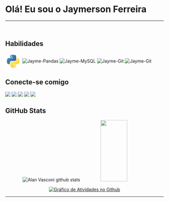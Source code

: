 
# Olá! Eu sou o Jaymerson Ferreira

---

<div style="display: inline_block"><br>
  
## Habilidades
<!--   https://devicon.dev/ -->
  <img align="center" alt="Jayme-Python" height="50" width="50" src="https://raw.githubusercontent.com/devicons/devicon/master/icons/python/python-original.svg" target="_blank" />
  <img align="center" alt="Jayme-Pandas" height="50" width="50" src="https://cdn.jsdelivr.net/gh/devicons/devicon/icons/pandas/pandas-original.svg" target="_blank"/>
  <img align="center" alt="Jayme-MySQL" height="50" width="50" src="https://cdn.jsdelivr.net/gh/devicons/devicon/icons/mysql/mysql-original.svg" target="_blank"/> 
  <img align="center" alt="Jayme-Git" height="50" width="50" src="https://cdn.jsdelivr.net/gh/devicons/devicon/icons/git/git-original.svg" target="_blank"/>
  <img align="center" alt="Jayme-Git" height="50" width="50" src="https://cdn.jsdelivr.net/gh/devicons/devicon/icons/github/github-original.svg" target="_blank"/>

<!--  <img align="center" alt="Jayme-Linux" height="50" width="50" src="https://cdn.jsdelivr.net/gh/devicons/devicon/icons/linux/linux-original.svg" target="_blank"/>  -->
<!--  <img align="center" alt="Jayme-Anaconda" height="50" width="50" src="https://cdn.jsdelivr.net/gh/devicons/devicon/icons/anaconda/anaconda-original.svg" target="_blank"/> -->
<!--  <img align="center" alt="Jayme-Matlib" height="50" width="50" src="https://cdn.jsdelivr.net/gh/devicons/devicon/icons/matlab/matlab-original.svg" target="_blank"/>  -->
<!--   <img align="center" alt="Jayme-PostgreSQL" height="50" width="50" src="https://cdn.jsdelivr.net/gh/devicons/devicon/icons/postgresql/postgresql-plain.svg" target="_blank"/> -->

</div>

<div> 

## Conecte-se comigo
<!--   https://dev.to/envoy_/150-badges-for-github-pnk -->
  <a href = "mailto:jaymerson.ferreira.s@gmail.com"><img src="https://img.shields.io/badge/-Gmail-%23333?style=for-the-badge&logo=gmail&logoColor=white" target="_blank"></a>
  <a href="https://www.linkedin.com/in/jaymerson-ferreira/" target="_blank"><img src="https://img.shields.io/badge/-LinkedIn-%230077B5?style=for-the-badge&logo=linkedin&logoColor=white" target="_blank"></a> 
  <a href="https://www.codewars.com/users/JaymersonFerreira" target="_blank"><img src="https://img.shields.io/badge/Codewars-B1361E?style=for-the-badge&logo=Codewars&logoColor=white" target="_blank"></a>
  <a href="https://www.udemy.com/user/jaymerson-ferreira-da-silva/?key=subscribed_courses&wishlisted_courses=1&subscribed_courses=1" target="_blank"><img src="https://img.shields.io/badge/Udemy-EC5252?style=for-the-badge&logo=Udemy&logoColor=white" target="_blank"></a>
  <a href="https://www.dio.me/users/jaymerson_ferreira_s" target="_blank"><img src="https://img.shields.io/badge/-Meu%20Perfil%20na%20DIO-30A3DC?style=for-the-badge" target="_blank"></a>

</div>

## GitHub Stats
<div align="center">  
  

  <img width="49%" height="195px" src="https://github-readme-stats.vercel.app/api?username=JaymersonFerreira&show_icons=true&count_private=true&hide_border=true&title_color=87CEFA&icon_color=87CEFA&text_color=c9d1d9&bg_color=0d1117" alt="Alan Vasconi github stats" /> 
  <img width="41%" height="195px" src="https://github-readme-stats.vercel.app/api/top-langs/?username=JaymersonFerreira&layout=compact&hide_border=true&title_color=87CEFA&text_color=87CEFA&bg_color=0d1117" />
  
  [![Gráfico de Atividades no Github](https://github-readme-activity-graph.vercel.app/graph?username=JaymersonFerreira&bg_color=0d1117&color=87CEFA&line=ffffff&point=b47707&area=true&hide_border=true)](https://github.com/ashutosh00710/github-readme-activity-graph)
  





<!--   <a href="https://instagram.com/jayme.json" target="_blank"><img src="https://img.shields.io/badge/-Instagram-%23E4405F?style=for-the-badge&logo=instagram&logoColor=white" target="_blank"></a> -->

</div>


---
